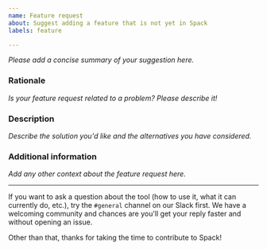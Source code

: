 ```yaml
---
name: Feature request 
about: Suggest adding a feature that is not yet in Spack  
labels: feature

---
```


*Please add a concise summary of your suggestion here.*

### Rationale

*Is your feature request related to a problem? Please describe it!*

### Description

*Describe the solution you'd like and the alternatives you have considered.*


### Additional information
*Add any other context about the feature request here.*


-----


If you want to ask a question about the tool (how to use it, what it can currently do, etc.), try the `#general` channel on our Slack first. We have a welcoming community and chances are you'll get your reply faster and without opening an issue.

Other than that, thanks for taking the time to contribute to Spack!